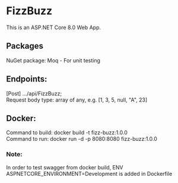 # FizzBuzz
This is an ASP.NET Core 8.0 Web App.<br />
## Packages
NuGet package: Moq - For unit testing
## Endpoints:
[Post] .../api/FizzBuzz;<br />
Request body type: array of any, e.g. [1, 3, 5, null, "A", 23]<br />
## Docker:
Command to build: docker build -t fizz-buzz:1.0.0<br />
Command to run: docker run -d -p 8080:8080 fizz-buzz:1.0.0<br />
### Note:
In order to test swagger from docker build, ENV ASPNETCORE_ENVIRONMENT=Development is added in Dockerfile
